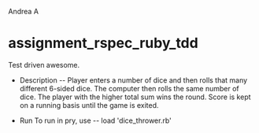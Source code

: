 Andrea A

assignment_rspec_ruby_tdd
=========================

Test driven awesome.

- Description
-- Player enters a number of dice and then rolls that many different 6-sided dice. The computer then rolls the same number of dice. The player with the higher total sum wins the round. Score is kept on a running basis until the game is exited.


- Run 
To run in pry, use
-- load 'dice_thrower.rb'

